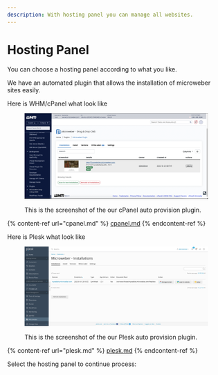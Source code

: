 ```yaml
---
description: With hosting panel you can manage all websites.
---
```


# Hosting Panel

You can choose a hosting panel according to what you like.

We have an automated plugin that allows the installation of microweber sites easily.



Here is WHM/cPanel what look like&#x20;

<figure><img src="../../.gitbook/assets/image.png" alt=""><figcaption><p>This is the screenshot of the our cPanel auto provision plugin.</p></figcaption></figure>

{% content-ref url="cpanel.md" %}
[cpanel.md](cpanel.md)
{% endcontent-ref %}



Here is Plesk what look like&#x20;

<figure><img src="../../.gitbook/assets/Screen Shot 2023-01-04 at 12.02.32 (1).png" alt=""><figcaption><p>This is the screenshot of the our Plesk auto provision plugin.</p></figcaption></figure>

{% content-ref url="plesk.md" %}
[plesk.md](plesk.md)
{% endcontent-ref %}





Select the hosting panel to continue process:
